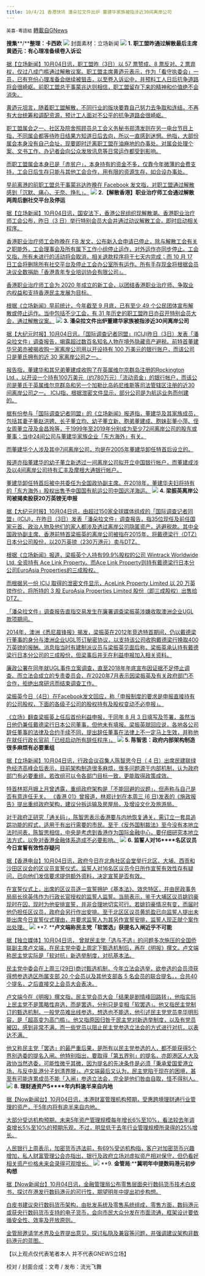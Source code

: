 ```yaml
---
title: 10/4/21 香港快讯 潘朵拉文件出炉 董建华家族被指涉近30间离岸公司
---
```

`英喜-粵語組` [轉載自GNews](https://gnews.org/zh-hans/1573152/)

**搜集****/****整理：卡西欧**
![](https://assets.gnews.org/wp-content/uploads/2021/10/1004FENMIAN.jpg)
封面素材：立场新闻
![](https://assets.gnews.org/wp-content/uploads/2021/10/Screen-Shot-2021-10-04-at-12.13.53-PM.png)
**1. ****职工盟昨通过解散****最后主席黄迺元：有心理准备续卷入诉讼**

[据【立场新闻】10月04日讯，职工盟昨（3日）以 57 票赞成、8 票反对、2 票弃权，仅过八成门槛通过解散议案。职工盟主席黄迺元表示，作为「看守执委会」一员，已有充份心理准备会继续被狙击，以至卷入诉讼中，并预料工人日后抗争道路将会很崎岖。前职工盟总干事蒙兆达则相信，职工盟留存下来的精神和价值绝不会消失。](https://www.thestandnews.com/politics/a-職工盟昨通過解散-最後主席黃迺元有心理準備續被狙擊)

[黄迺元坦言，随着职工盟解散，不同行业的版块要靠自己努力去争取和连结，不再有大台统筹和调配资源，预计工人面对不公平的抗争道路会很崎岖。](https://www.thestandnews.com/politics/a-職工盟昨通過解散-最後主席黃迺元有心理準備續被狙擊)

[职工盟属会之一、社区及院舍照顾员总工会义务秘书郑清发则在另一电台节目上指，不同属会都等待昨日结果方知道日后去向，所以一直感到迷惘。他指，大部份属会本身没有自己会址，现要即时迁离职工盟在油麻地的办事处。对属会处理个案、文书工作、办记者会向公众发放讯息等日常运作都受到影响。](https://www.thestandnews.com/politics/a-職工盟昨通過解散-最後主席黃迺元有心理準備續被狙擊)

[而职工盟属会本身已是「赤贫户」，本身持有的资金不多，仅靠今年微薄的会费支持，工会日后生存只能与其他工会合作，用有限的资源生存，如合设办事处。](https://www.thestandnews.com/politics/a-職工盟昨通過解散-最後主席黃迺元有心理準備續被狙擊)

[早前离港的前职工盟总干事蒙兆达昨晚在 Facebook 发文指，对职工盟通过解散感到「沉默、痛心、无奈、挣扎」。](https://www.thestandnews.com/politics/a-職工盟昨通過解散-最後主席黃迺元有心理準備續被狙擊)
![](https://assets.gnews.org/wp-content/uploads/2021/10/Screen-Shot-2021-10-04-at-12.14.04-PM.png)
**2.****【解散香港】职业治疗师工会通过解散****两周后删社交平台及停运**

[据【立场新闻】10月04日讯，国安法下，香港公民组织现解散潮。香港职业治疗师工会公布，昨日（3 日）举行特别会员大会并通过动议解散工会，即时启动相关程序。](https://www.thestandnews.com/politics/解散香港職業治療師工會通過解散-兩周後刪社交平台及停運)

[香港职业治疗师工会昨晚在 FB 发文，公布新入会申请已停止，除与解散工会有关之职能外，工会理事会及所有属下工作小组停止运作，对外运作亦同步停止。工会又指，所有未进行的活动将会取消，相关退款程序将于七天内完成；而 10 月 17 日工会将删除所有社交平台及停止工会办公室所有运作。所有手存现金将根据会员决议全数捐助「香港青年专业培训协会有限公司」。](https://www.thestandnews.com/politics/解散香港職業治療師工會通過解散-兩周後刪社交平台及停運)

[香港职业治疗师工会为 2020 年成立的新工会，以团结香港职业治疗师、争取业内权益和支持香港民主发展为目标。](https://www.thestandnews.com/politics/解散香港職業治療師工會通過解散-兩周後刪社交平台及停運)

[根据《立场新闻》早前统计，今年截至 9 月底，已有至少 49 个公民团体宣布解散或停止运作。当中包括不少工会，有 31 年历史的职工盟昨日亦召开特别会员大会，通过解散议案。](https://www.thestandnews.com/politics/解散香港職業治療師工會通過解散-兩周後刪社交平台及停運)
![](https://assets.gnews.org/wp-content/uploads/2021/10/Screen-Shot-2021-10-04-at-12.14.14-PM.png)
**3. ****潘朵拉文件出炉****董建华家族被指涉近****30****间离岸公司**

[据【大纪元时报】10月04日讯，「国际调查记者同盟」(ICIJ)昨日（3日）发表「潘朵拉文件」调查报告，揭露超过数百名知名人物在境外隐藏资产避税。前特首董建华兄弟亦被揭收购一家离岸公司用以开设持有 100 万美元的银行账户，而该公司只是董氏拥有的近 30 家离岸公司之一。](https://hk.epochtimes.com/news/2021-10-04/51138551)

[报告指，董建华和其兄弟董建成收购了在英属维尔京群岛注册的Rockington Ltd.，以开设一个持有100万美元（约780万元）「流动资金」的银行帐户，而该公司是董氏于英属维尔京群岛和另一个加勒比岛屿尼维斯等司法管辖区注册的近30间离岸公司之一。 ICIJ指，根据泄密文件显示，部分公司是为航运业务而创建的。](https://hk.epochtimes.com/news/2021-10-04/51138551)

[据有份参与「国际调查记者同盟」的《立场新闻》报道指，董建华及其家族成员，包括其妻子董赵洪娉、长子董立均、幼子董立新、胞弟董建成、胞妹彭董小萍、侄女周董立茂及金昌玲等，于1999年至2019年分别成为至少72间离岸公司的股东或董事；当中24间公司与董建华家族企业「东方海外」有关。](https://hk.epochtimes.com/news/2021-10-04/51138551)

[而董建华个人涉及其中7间离岸公司，均是在2005年董建华卸任特首后设立的。](https://hk.epochtimes.com/news/2021-10-04/51138551)

[报道亦指董建华的幼子董立新透过一间离岸公司拟开立中国银行帐户，而董建成涉及以4间离岸公司持有汇丰及摩根大通银行帐户。](https://hk.epochtimes.com/news/2021-10-04/51138551)

[董建华卸任特首后被中共委任为全国政协副主席。在2018年，董建华夫妇将持有的「东方海外」股权出售予中国国有航运公司中国远洋海运。](https://hk.epochtimes.com/news/2021-10-04/51138551)
![](https://assets.gnews.org/wp-content/uploads/2021/10/Screen-Shot-2021-10-04-at-12.14.22-PM.png)
**4. ****梁振英离岸公司被揭****卖股获****20****万英镑无申报**

[据【大纪元时报】10月04日讯，由超过150家全球媒体组成的「国际调查记者同盟」(ICIJ)，在昨日（3日）发表「潘朵拉文件」调查报告，指35位现任及前任国家元首、政治人物及他们的家人都涉及透过离岸公司隐匿资产，逃避税款。其中全国政协副主席、香港前特首梁振英的离岸公司被指在2015年，将戴德梁行（DTZ）日本分公司股份，以20万英镑（230万港元）卖与DTZ。](https://hk.epochtimes.com/news/2021-10-04/65201200)

[根据《立场新闻》报道，梁振英个人持有99.9%股权的公司 Wintrack Worldwide Ltd. 全资持有 Ace Link Property。而Ace Link Property则持有戴德梁行日本分公司EuroAsia Properties的三成股权。](https://hk.epochtimes.com/news/2021-10-04/65201200)

[而根据另一份 ICIJ 取得的泄密文件显示，AceLink Property Limited 以 20 万英镑作价，将所持的 3 股 EuroAsia Properties Limited 股份（即三成股权）出售给DTZ。](https://hk.epochtimes.com/news/2021-10-04/65201200)

[「潘朵拉文件」调查报告直指交易发生在廉署调查梁振英涉嫌收取澳洲企业UGL款项期间。](https://hk.epochtimes.com/news/2021-10-04/65201200)

[2014年，澳洲《悉尼晨锋报》揭发，梁振英在2012年竞选特首期间，仍以戴德梁行董事的身分与澳洲企业UGL签订秘密协议，以支持该公司收购戴德梁行换取400万英镑的报酬。消息指当时有建制派议员与梁振英见面后称，梁振英承认持有戴德梁行日本分公司的三成股份，但梁事后并无在利益申报加入相关资料。](https://hk.epochtimes.com/news/2021-10-04/65201200)

[廉政公署在同年就UGL事件立案调查，直至2018年年底宣布因证据不足停止调查。而立法会成立的专责委员会，在2020年7月表示因梁振英及有关政府部门不合作，拒绝出席研讯而结束调查工作。](https://hk.epochtimes.com/news/2021-10-04/65201200)

[梁振英今日（4日）在Facebook发文回应，称「申报制度的要求是申报直接持有的公司股权，下面的各级子公司的股权持有及股权变动不必申报」。](https://hk.epochtimes.com/news/2021-10-04/65201200)

[《立场》翻查梁振英上任后首份利益申报，于同年 8 月 3 日填写及签署，虽然当日他仍兼任戴德梁行日本公司董事，但他未有填报。梁振英就回应说，各地各公司辞任董事的法律及合约手续不同，提出辞任董事在法律上不一定马上生效，并称他在就任行政长官前「已经启动所有辞任程序」。](https://hk.epochtimes.com/news/2021-10-04/65201200)
![](https://assets.gnews.org/wp-content/uploads/2021/10/Screen-Shot-2021-10-04-at-12.14.34-PM.png)
**5. ****陈智思：政府内部架构制造很多麻烦****有必要重组**

[据【立场新闻】10月04日讯，行政会议召集人陈智思今日（ 4 日）出席民建联绿色经济高峰会后表示，目前架构制造很多麻烦，很多问题源于内部机制，认为政府部门有必要重组，若改组可以令各部门目标一致，更能取得政策成效。](https://www.thestandnews.com/politics/a_陳智思政府內部架構製造很多麻煩-有必要重組)

[特首林郑月娥上月曾透露，重组政府架构是「不能回避的议题」，但声称与自己是否有意连任无关。 《香港 01》曾报道，林郑计划在本周三 (6 日)发表的《施政报告》提出重组政府架构，建议分拆运输及房屋局，及增设文化及旅游局。](https://www.thestandnews.com/politics/a_陳智思政府內部架構製造很多麻煩-有必要重組)

[对于政府正研究「通关码」，陈智思表示香港要与内地恢复通关，需订立一套具追踪功能的程式，适用于有出行需要的市民。至于《反外国制裁法》至今没有本地立法时间表，陈智思相信，中央是考虑到香港作为国际金融中心，要仔细研究本地立法方式，以免对香港金融体系造成不必要影响。](https://www.thestandnews.com/politics/a_陳智思政府內部架構製造很多麻煩-有必要重組)
![](https://assets.gnews.org/wp-content/uploads/2021/10/Screen-Shot-2021-10-04-at-12.14.44-PM.png)
**6. ****监誓人对****16****名区议员今日宣誓有效性存疑问**

[据【香港电台】10月04日讯，政府今日在北角社区会堂举行北区、大埔、西贡和沙田区议会的区议员宣誓仪式。监誓人对16名区议员今日所作宣誓有效性存有疑问，已向他们发信要求提供额外资料，决定宣誓是否有效。](https://news.rthk.hk/rthk/ch/component/k2/1613459-20211004.htm)

[在宣誓仪式上，出席的区议员逐一宣誓拥护《基本法》、效忠特区，并由民政事务局局长徐英伟作为行政长官授权的监誓人监誓。当局表示，鉴于大埔区议员姚钧豪现时在囚，现时为他安排宣誓，并非合理地切实可行。若姚钧豪情况有变，而届时他仍担任区议员，政府会另行作出安排。至于北区区议员黄凯盈已向监誓人提出未能出席今日宣誓仪式理由，并要求监誓人为其另作宣誓安排，监誓人现正就个案作出处理。](https://news.rthk.hk/rthk/ch/component/k2/1613459-20211004.htm)
![](https://assets.gnews.org/wp-content/uploads/2021/10/Screen-Shot-2021-10-04-at-12.14.52-PM.png)
**7. ****卢文端称民主党「软罢选」获提名入闸近乎不可能**

[据【独立媒体】10月04日讯， 曾就民主党「选与不选」的问题多次施压的全国侨联副主席卢文端，在民主党中委上周定下甄选机制后，再在《明报》撰文。卢文端称民主党实际是「软对抗」新选举制度，对抗基本法。](https://www.inmediahk.net/node/政經/盧文端稱民主黨「軟罷選」獲提名入閘近乎不可能)

[民主党中委会在上周三(29日)商讨甄选机制，今年立法会选举，欲参选的会员须获得想参选选区所属支部 20 个会员以及其他支部各 5 名会员的联合提名，，合共40个提名，之后直接交上会员大会表决。](https://www.inmediahk.net/node/政經/盧文端稱民主黨「軟罷選」獲提名入閘近乎不可能)

[卢文端今在《明报》撰文指，民主党会员大会「结果是剧情峰回路转」，他指实际上民主党不是策略性弃选，而是罢选，分别只是变相「软罢选」。他又指民主党制订的甄选机制，一般党员难出线参选，想选也不能选，他引述民主党党员李华明形容，是「超高变为高门槛」。他又指原因归咎于民主党对新选举制度，以及有党员被囚，感到非常不满，而一些党员以阻止民主党参选立法会的方式进行对抗，以表达不满。](https://www.inmediahk.net/node/政經/盧文端稱民主黨「軟罷選」獲提名入閘近乎不可能)

[他又称民主党「罢选」的最严重后果，是所有以民主党参选的人，都不能获得5个界别选委的提名入闸。他特别指出，要取得「第五界别」的提名，亦即港区人大及政协当然选委，可能性微乎其微，因为提名的先决条件是必须「秉承爱国爱港立场，与反中乱港分子划清界限」。卢文端最后又认为，民主党陷于现在的困境，甚至有可能连累成员不能「入闸」参选立法会，完全是他们咎由自取，怪不得别人。](https://www.inmediahk.net/node/政經/盧文端稱民主黨「軟罷選」獲提名入閘近乎不可能)
![](https://assets.gnews.org/wp-content/uploads/2021/10/Screen-Shot-2021-10-04-at-12.15.01-PM.png)
**8. ****理财通资产****5****年内料逾半来自内地**

[据【Now新闻台】10月04日讯，本港财富管理机构预期，受惠跨境理财通行业管理的资产，于5年内将有逾半来自内地。](https://news.now.com/home/finance/player?newsId=452047)

[大部分受访机构预期，未来5年资产管理规模每年增长6%至10%，看法较去年调查增长5%至10%的预期乐观，不过，明显低于去年行业管理规模所录得的25%增长。](https://news.now.com/home/finance/player?newsId=452047)

[人民银行上周表示，加密货币违法前，有69%受访机构指，客户对加密货币兴趣增加，私人财富管理公会亦指出，银行及政府立场对虚拟资产相对保守，但仍看好相关资产价格未来会录得可观增长。](https://news.now.com/home/finance/player?newsId=452047)
![](https://assets.gnews.org/wp-content/uploads/2021/10/Screen-Shot-2021-10-04-at-12.15.09-PM.png)
**9. ****金管局****:****冀明年中提数码港元初步构想**

[据【Now新闻台】10月04日讯，金融管理局公布零售层面央行数码货币技术白皮书，探讨在港发行数码港元的可行性，期望明年中提出初步构想。](https://news.now.com/home/finance/player?newsId=452045)

[白皮书建议央行数码货币架构，由批发系统及零售系统组成，零售方面，数码港元或获央行数码货币支持的电子货币，会向市民大众分发在市面流通，框架设计要依循安全性、效率及开放原则。](https://news.now.com/home/finance/player?newsId=452045)

[金管局邀请学术界及业界提出意见，探讨私隐及兼容等问题，并强调建议架构非数码港元的蓝图。](https://news.now.com/home/finance/player?newsId=452045)

【以上观点仅代表笔者本人 并不代表GNEWS立场】

校对 / 封面合成：文粤 / 发布：流光飞舞
